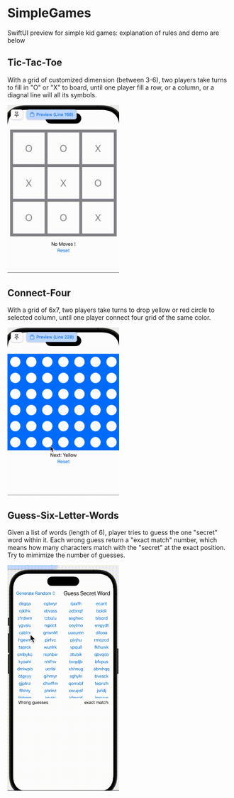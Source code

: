 # SimpleGames
SwiftUI preview for simple kid games: explanation of rules and demo are below

## Tic-Tac-Toe
With a grid of customized dimension (between 3-6), two players take turns to fill in "O" or "X" to board, until one player fill a row, or a column, or a diagnal line will all its symbols.

<img src="TicTacToe/tictactoeDemo.gif" alt="Alt Text" style="width:50%; height:auto;">

## Connect-Four
With a grid of 6x7, two players take turns to drop yellow or red circle to selected column, until one player connect four grid of the same color.

<img src="ConnectFour/connectFour.gif" alt="Alt Text" style="width:50%; height:auto;">

## Guess-Six-Letter-Words
Given a list of words (length of 6), player tries to guess the one "secret" word within it. Each wrong guess return a "exact match" number, which means how many characters match with the "secret" at the exact position. Try to mimimize the number of guesses.

<img src="GuessWord/guessWordDemo.gif" alt="Alt Text" style="width:50%; height:auto;">






